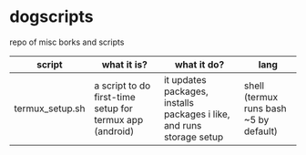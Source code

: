 # dogscripts
repo of misc borks and scripts

|script|what it is?|what it do?|lang|
-------|-----------|-----------|----|
|termux_setup.sh|a script to do first-time setup for termux app (android)|it updates packages, installs packages i like, and runs storage setup|shell (termux runs bash ~5 by default)|

